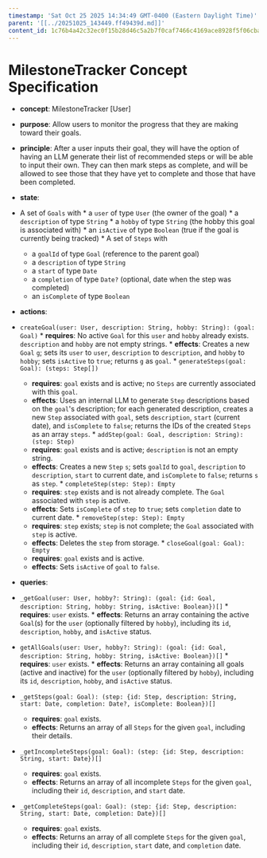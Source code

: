 ```yaml
---
timestamp: 'Sat Oct 25 2025 14:34:49 GMT-0400 (Eastern Daylight Time)'
parent: '[[../20251025_143449.ff49439d.md]]'
content_id: 1c76b4a42c32ec0f15b28d46c5a2b7f0caf7466c4169ace8928f5f06cba9744f
---
```


# MilestoneTracker Concept Specification

* **concept**: MilestoneTracker \[User]

* **purpose**: Allow users to monitor the progress that they are making toward their goals.

* **principle**: After a user inputs their goal, they will have the option of having an LLM generate their list of recommended steps or will be able to input their own. They can then mark steps as complete, and will be allowed to see those that they have yet to complete and those that have been completed.

* **state**:

* A set of `Goals` with
  \*   a `user` of type `User` (the owner of the goal)
  \*   a `description` of type `String`
  \*   a `hobby` of type `String` (the hobby this goal is associated with)
  \*   an `isActive` of type `Boolean` (true if the goal is currently being tracked)
  \*   A set of `Steps` with
  * a `goalId` of type `Goal` (reference to the parent goal)
  * a `description` of type `String`
  * a `start` of type `Date`
  * a `completion` of type `Date?` (optional, date when the step was completed)
  * an `isComplete` of type `Boolean`

* **actions**:

* `createGoal(user: User, description: String, hobby: String): (goal: Goal)`
  \*   **requires**: No active `Goal` for this `user` and `hobby` already exists. `description` and `hobby` are not empty strings.
  \*   **effects**: Creates a new `Goal` `g`; sets its `user` to `user`, `description` to `description`, and `hobby` to `hobby`; sets `isActive` to `true`; returns `g` as `goal`.
  \*   `generateSteps(goal: Goal): (steps: Step[])`
  * **requires**: `goal` exists and is active; no `Steps` are currently associated with this `goal`.
  * **effects**: Uses an internal LLM to generate `Step` descriptions based on the `goal`'s description; for each generated description, creates a new `Step` associated with `goal`, sets `description`, `start` (current date), and `isComplete` to `false`; returns the IDs of the created `Steps` as an array `steps`.
    \*   `addStep(goal: Goal, description: String): (step: Step)`
  * **requires**: `goal` exists and is active; `description` is not an empty string.
  * **effects**: Creates a new `Step` `s`; sets `goalId` to `goal`, `description` to `description`, `start` to current date, and `isComplete` to `false`; returns `s` as `step`.
    \*   `completeStep(step: Step): Empty`
  * **requires**: `step` exists and is not already complete. The `Goal` associated with `step` is active.
  * **effects**: Sets `isComplete` of `step` to `true`; sets `completion` date to current date.
    \*   `removeStep(step: Step): Empty`
  * **requires**: `step` exists; `step` is not complete; the `Goal` associated with `step` is active.
  * **effects**: Deletes the `step` from storage.
    \*   `closeGoal(goal: Goal): Empty`
  * **requires**: `goal` exists and is active.
  * **effects**: Sets `isActive` of `goal` to `false`.

* **queries**:

* `_getGoal(user: User, hobby?: String): (goal: {id: Goal, description: String, hobby: String, isActive: Boolean})[]`
  \*   **requires**: `user` exists.
  \*   **effects**: Returns an array containing the active `Goal`(s) for the `user` (optionally filtered by `hobby`), including its `id`, `description`, `hobby`, and `isActive` status.

* `getAllGoals(user: User, hobby?: String): (goal: {id: Goal, description: String, hobby: String, isActive: Boolean})[]`
  \*   **requires**: `user` exists.
  \*   **effects**: Returns an array containing all goals (active and inactive) for the `user` (optionally filtered by `hobby`), including its `id`, `description`, `hobby`, and `isActive` status.

* `_getSteps(goal: Goal): (step: {id: Step, description: String, start: Date, completion: Date?, isComplete: Boolean})[]`
  * **requires**: `goal` exists.
  * **effects**: Returns an array of all `Steps` for the given `goal`, including their details.

* `_getIncompleteSteps(goal: Goal): (step: {id: Step, description: String, start: Date})[]`
  * **requires**: `goal` exists.
  * **effects**: Returns an array of all incomplete `Steps` for the given `goal`, including their `id`, `description`, and `start` date.

* `_getCompleteSteps(goal: Goal): (step: {id: Step, description: String, start: Date, completion: Date})[]`
  * **requires**: `goal` exists.
  * **effects**: Returns an array of all complete `Steps` for the given `goal`, including their `id`, `description`, `start` date, and `completion` date.
